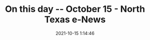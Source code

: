 ---
"title": "On this day -- October 15 - North Texas e-News"
"date": "2021-10-15 1:14:46"
"feed_name": "GOOGLENEWSINDUSTRIAL"
"feed_website": "https://news.google.com/search?q=industrial%2Bincident&hl=en-US&gl=US&ceid=US:en"
"feed_rss": "https://news.google.com/rss/search?q=industrial%2Bincident&hl=en-US&gl=US&ceid=US:en"
"link": "http://www.ntxe-news.com/artman/publish/article_126438.shtml"
"source": "{'href': 'http://www.ntxe-news.com', 'title': 'North Texas e-News'}"
"file": "_posts/2021-1-1-02544c1b50b30f894e566928cd71240063df2010.md"
"accident": "0"
"drilling": "0"
"dead": "0"
"injured": "0"
"arrested": "0"
"place": "unknown place"
"where": "unknown site"
"causes": "unknown"
"place_uri": "unknown place"
---